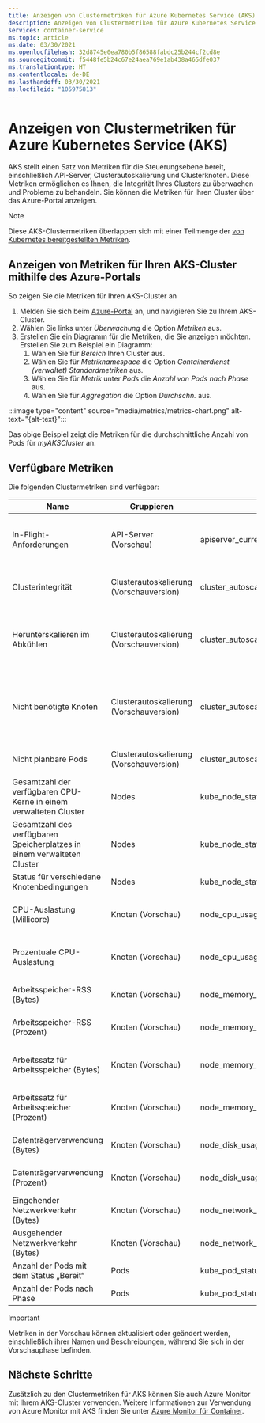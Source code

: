 ```yaml
---
title: Anzeigen von Clustermetriken für Azure Kubernetes Service (AKS)
description: Anzeigen von Clustermetriken für Azure Kubernetes Service (AKS).
services: container-service
ms.topic: article
ms.date: 03/30/2021
ms.openlocfilehash: 32d8745e0ea780b5f86588fabdc25b244cf2cd8e
ms.sourcegitcommit: f5448fe5b24c67e24aea769e1ab438a465dfe037
ms.translationtype: HT
ms.contentlocale: de-DE
ms.lasthandoff: 03/30/2021
ms.locfileid: "105975813"
---
```

# <a name="view-cluster-metrics-for-azure-kubernetes-service-aks"></a>Anzeigen von Clustermetriken für Azure Kubernetes Service (AKS)

AKS stellt einen Satz von Metriken für die Steuerungsebene bereit, einschließlich API-Server, Clusterautoskalierung und Clusterknoten. Diese Metriken ermöglichen es Ihnen, die Integrität Ihres Clusters zu überwachen und Probleme zu behandeln. Sie können die Metriken für Ihren Cluster über das Azure-Portal anzeigen.

> [!NOTE]
> Diese AKS-Clustermetriken überlappen sich mit einer Teilmenge der [von Kubernetes bereitgestellten Metriken][kubernetes-metrics].

## <a name="view-metrics-for-your-aks-cluster-using-the-azure-portal"></a>Anzeigen von Metriken für Ihren AKS-Cluster mithilfe des Azure-Portals

So zeigen Sie die Metriken für Ihren AKS-Cluster an

1. Melden Sie sich beim [Azure-Portal][azure-portal] an, und navigieren Sie zu Ihrem AKS-Cluster.
1. Wählen Sie links unter *Überwachung* die Option *Metriken* aus.
1. Erstellen Sie ein Diagramm für die Metriken, die Sie anzeigen möchten. Erstellen Sie zum Beispiel ein Diagramm:
    1. Wählen Sie für *Bereich* Ihren Cluster aus.
    1. Wählen Sie für *Metriknamespace* die Option *Containerdienst (verwaltet) Standardmetriken* aus.
    1. Wählen Sie für *Metrik* unter *Pods* die *Anzahl von Pods nach Phase* aus.
    1. Wählen Sie für *Aggregation* die Option *Durchschn.* aus.

:::image type="content" source="media/metrics/metrics-chart.png" alt-text="{alt-text}":::

Das obige Beispiel zeigt die Metriken für die durchschnittliche Anzahl von Pods für *myAKSCluster* an.

## <a name="available-metrics"></a>Verfügbare Metriken

Die folgenden Clustermetriken sind verfügbar:

| Name | Gruppieren | id | BESCHREIBUNG |
| --- | --- | --- | ---- |
| In-Flight-Anforderungen | API-Server (Vorschau) |apiserver_current_inflight_requests | Maximale Anzahl der aktuell aktiven In-Flight-Anforderungen auf dem API-Server pro Anforderungstyp. |
| Clusterintegrität | Clusterautoskalierung (Vorschauversion) | cluster_autoscaler_cluster_safe_to_autoscale | Bestimmt, ob die Autoskalierung Aktionen für den Cluster durchführt oder nicht. |
| Herunterskalieren im Abkühlen | Clusterautoskalierung (Vorschauversion) | cluster_autoscaler_scale_down_in_cooldown | Bestimmt, ob sich das Herunterskalieren im Abkühlen befindet: Während dieses Zeitraums werden keine Knoten entfernt. |
| Nicht benötigte Knoten | Clusterautoskalierung (Vorschauversion) | cluster_autoscaler_unneeded_nodes_count | Die Clusterautoskalierung markiert diese Knoten als Kandidaten zum Löschen, die auch schließlich gelöscht werden. |
| Nicht planbare Pods | Clusterautoskalierung (Vorschauversion) | cluster_autoscaler_unschedulable_pods_count | Anzahl von Pods, die derzeit im Cluster nicht planbar sind. |
| Gesamtzahl der verfügbaren CPU-Kerne in einem verwalteten Cluster | Nodes | kube_node_status_allocatable_cpu_cores | Gesamtzahl der verfügbaren CPU-Kerne in einem verwalteten Cluster. |
| Gesamtzahl des verfügbaren Speicherplatzes in einem verwalteten Cluster | Nodes | kube_node_status_allocatable_memory_bytes | Gesamtzahl des verfügbaren Speicherplatzes in einem verwalteten Cluster. |
| Status für verschiedene Knotenbedingungen | Nodes | kube_node_status_condition | Status für verschiedene Knotenbedingungen |
| CPU-Auslastung (Millicore) | Knoten (Vorschau) | node_cpu_usage_millicores | Aggregierte Messung der CPU-Auslastung im gesamten Cluster in Millicore. |
| Prozentuale CPU-Auslastung | Knoten (Vorschau) | node_cpu_usage_percentage | Aggregierte durchschnittliche CPU-Auslastung in Prozent für den gesamten Cluster. |
| Arbeitsspeicher-RSS (Bytes) | Knoten (Vorschau) | node_memory_rss_bytes | Verwendeter RSS-Arbeitsspeicher des Containers in Byte. |
| Arbeitsspeicher-RSS (Prozent) | Knoten (Vorschau) | node_memory_rss_percentage | Verwendeter RSS-Arbeitsspeicher des Containers in Prozent. |
| Arbeitssatz für Arbeitsspeicher (Bytes) | Knoten (Vorschau) | node_memory_working_set_bytes | Verwendeter Arbeitssatz-Arbeitsspeicher des Containers in Bytes. |
| Arbeitssatz für Arbeitsspeicher (Prozent) | Knoten (Vorschau) | node_memory_working_set_percentage | Verwendeter Arbeitssatz-Arbeitsspeicher des Containers in Prozent. |
| Datenträgerverwendung (Bytes) | Knoten (Vorschau) | node_disk_usage_bytes | Verwendeter Datenträgerspeicherplatz in Bytes nach Gerät. |
| Datenträgerverwendung (Prozent) | Knoten (Vorschau) | node_disk_usage_percentage | Verwendeter Datenträgerspeicherplatz in Prozent nach Gerät. |
| Eingehender Netzwerkverkehr (Bytes) | Knoten (Vorschau) | node_network_in_bytes | Empfangene Netzwerk-Bytes. |
| Ausgehender Netzwerkverkehr (Bytes) | Knoten (Vorschau) | node_network_out_bytes | Übertragene Netzwerk-Bytes. |
| Anzahl der Pods mit dem Status „Bereit“ | Pods | kube_pod_status_ready | Anzahl der Pods mit dem Status *Bereit*. |
| Anzahl der Pods nach Phase | Pods | kube_pod_status_phase | Anzahl der Pods nach Phase. |

> [!IMPORTANT]
> Metriken in der Vorschau können aktualisiert oder geändert werden, einschließlich ihrer Namen und Beschreibungen, während Sie sich in der Vorschauphase befinden.

## <a name="next-steps"></a>Nächste Schritte

Zusätzlich zu den Clustermetriken für AKS können Sie auch Azure Monitor mit Ihrem AKS-Cluster verwenden. Weitere Informationen zur Verwendung von Azure Monitor mit AKS finden Sie unter [Azure Monitor für Container][aks-azure-monitory].

[aks-azure-monitory]: ../azure-monitor/containers/container-insights-overview.md
[azure-portal]: https://portal.azure.com/
[kubernetes-metrics]: https://kubernetes.io/docs/concepts/cluster-administration/system-metrics/